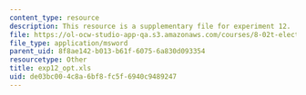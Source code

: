 ```yaml
---
content_type: resource
description: This resource is a supplementary file for experiment 12.
file: https://ol-ocw-studio-app-qa.s3.amazonaws.com/courses/8-02t-electricity-and-magnetism-spring-2005/de03bc004c8a6bf8fc5f6940c9489247_exp12_opt.xls
file_type: application/msword
parent_uid: 8f8ae142-b013-b61f-6075-6a830d093354
resourcetype: Other
title: exp12_opt.xls
uid: de03bc00-4c8a-6bf8-fc5f-6940c9489247
---
```

